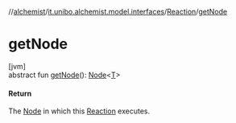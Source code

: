 //[alchemist](../../../index.md)/[it.unibo.alchemist.model.interfaces](../index.md)/[Reaction](index.md)/[getNode](get-node.md)

# getNode

[jvm]\
abstract fun [getNode](get-node.md)(): [Node](../-node/index.md)<[T](../-node/index.md)>

#### Return

The [Node](../-node/index.md) in which this [Reaction](index.md) executes.
